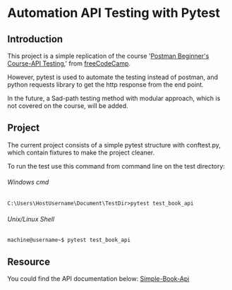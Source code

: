 # Automation API Testing with Pytest
## Introduction
This project is a simple replication of the course '[Postman Beginner's Course-API Testing](https://www.youtube.com/watch?v=VywxIQ2ZXw4),' from [freeCodeCamp](www.freecodecamp.org). 

However, pytest is used to automate the testing instead of postman, and python requests library to get the http response from the end point. 

In the future, a Sad-path testing method with modular approach, which is not covered on the course, will be added.

## Project

The current project consists of a simple pytest structure with conftest.py, which contain fixtures to make the project cleaner. 

To run the test use this command from command line on the test directory:

###### Windows cmd
```console
C:\Users\HostUsername\Document\TestDir>pytest test_book_api
```
###### Unix/Linux Shell
```console
machine@username~$ pytest test_book_api
```

## Resource
You could find the API documentation below:
[Simple-Book-Api](https://github.com/vdespa/introduction-to-postman-course/blob/main/simple-books-api.md)
